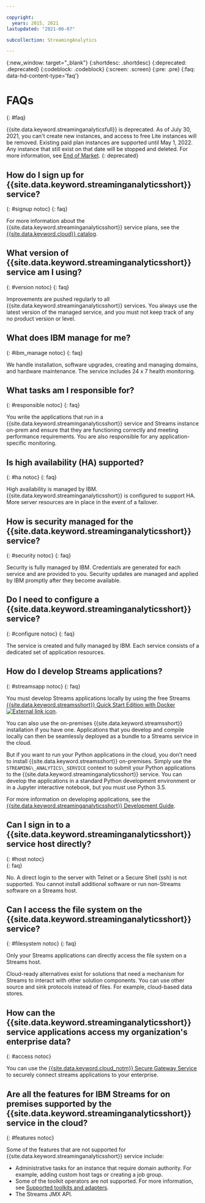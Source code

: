```yaml
---

copyright:
  years: 2015, 2021
lastupdated: "2021-06-07"

subcollection: StreamingAnalytics

---
```


<!-- Attribute definitions -->
{:new_window: target="_blank"}
{:shortdesc: .shortdesc}
{:deprecated: .deprecated}
{:codeblock: .codeblock}
{:screen: .screen}
{:pre: .pre}
{:faq: data-hd-content-type='faq'}

# FAQs
{: #faq}

{{site.data.keyword.streaminganalyticsfull}} is deprecated. As of July 30, 2021, 
you can't create new instances, and access to free Lite instances will be removed. 
Existing paid plan instances are supported until May 1, 2022. Any instance that still exist on that date will be stopped and deleted. 
For more information, see [End of Market](/docs/StreamingAnalytics?topic=StreamingAnalytics-end_of_market).
{: deprecated}

## How do I sign up for {{site.data.keyword.streaminganalyticsshort}} service?
{: #signup notoc}
{: faq}  

For more information about the {{site.data.keyword.streaminganalyticsshort}} service plans, see the [{{site.data.keyword.cloud}} catalog](https://{DomainName}/catalog/services/streaming-analytics).

## What version of {{site.data.keyword.streaminganalyticsshort}} service am I using?
{: #version notoc}
{: faq}   

Improvements are pushed regularly to all {{site.data.keyword.streaminganalyticsshort}} services. You always use the latest version of the managed service, and you must not keep track of any no product version or level.

## What does IBM manage for me?
{: #ibm_manage notoc}
{: faq}   

We handle installation, software upgrades, creating and managing domains, and hardware maintenance. The service includes 24 x 7 health monitoring.


## What tasks am I responsible for?  
{: #responsible notoc}
{: faq}

You write the applications that run in a {{site.data.keyword.streaminganalyticsshort}} service and Streams instance on-prem and ensure that they are functioning correctly and meeting performance requirements. You are also responsible for any application-specific monitoring.

## Is high availability (HA) supported?
{: #ha notoc}
{: faq}

High availability is managed by IBM. {{site.data.keyword.streaminganalyticsshort}} is configured to support HA. More server resources are in place in the event of a failover.

## How is security managed for the {{site.data.keyword.streaminganalyticsshort}} service?
{: #security notoc}
{: faq}   

Security is fully managed by IBM. Credentials are generated for each service and are provided to you. Security updates are managed and applied by IBM promptly after they become available.

## Do I need to configure a {{site.data.keyword.streaminganalyticsshort}} service?  
{: #configure notoc}
{: faq}

The service is created and fully managed by IBM. Each service consists of a dedicated set of application resources.

## How do I develop Streams applications?
{: #streamsapp notoc}
{: faq}

You must develop Streams applications locally by using the free Streams [{{site.data.keyword.streamsshort}} Quick Start Edition with Docker ![External link icon](../../icons/launch-glyph.svg "External link icon")](http://ibmstreams.github.io/streamsx.documentation/docs/4.3/qse-install-docker/).

You can also use the on-premises {{site.data.keyword.streamsshort}} installation if you have one. Applications that you develop and compile locally can then be seamlessly deployed as a bundle to a Streams service in the cloud.

But if you want to run your Python applications in the cloud, you don’t need to install {{site.data.keyword.streamsshort}} on-premises. Simply use the `STREAMING\_ANALYTICS\_SERVICE` context to submit your Python applications to the {{site.data.keyword.streaminganalyticsshort}} service. You can develop the applications in a standard Python development environment or in a Jupyter interactive notebook, but you must use Python 3.5.

For more information on developing applications, see the [{{site.data.keyword.streaminganalyticsshort}} Development Guide](/docs/StreamingAnalytics?topic=StreamingAnalytics-development_guide).

## Can I sign in to a {{site.data.keyword.streaminganalyticsshort}} service host directly?
{: #host notoc}  
{: faq}

No. A direct login to the server with Telnet or a Secure Shell (ssh) is not supported. You cannot install additional software or run non-Streams software on a Streams host.

## Can I access the file system on the {{site.data.keyword.streaminganalyticsshort}} service?
{: #filesystem notoc}
{: faq}   

Only your Streams applications can directly access the file system on a Streams host.

Cloud-ready alternatives exist for solutions that need a mechanism for Streams to interact with other solution components. You can use other source and sink protocols instead of files. For example, cloud-based data stores.

## How can the {{site.data.keyword.streaminganalyticsshort}} service applications access my organization's enterprise data?
{: #access notoc}  

You can use the [{{site.data.keyword.cloud_notm}} Secure Gateway Service](https://{DomainName}/catalog/services/secure-gateway) to securely connect streams applications to your enterprise.

## Are all the features for IBM Streams for on premises supported by the {{site.data.keyword.streaminganalyticsshort}} service in the cloud?
{: #features notoc}

Some of the features that are not supported for {{site.data.keyword.streaminganalyticsshort}} service include:

  - Administrative tasks for an instance that require domain authority. For example, adding custom host tags or creating a job group.
  - Some of the toolkit operators are not supported. For more information, see [Supported toolkits and adapters](/docs/StreamingAnalytics?topic=StreamingAnalytics-compatible_toolkits).
  - The Streams JMX API.

